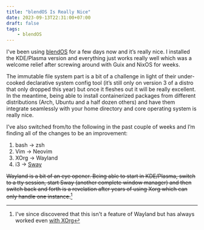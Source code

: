 ```yaml
---
title: "blendOS Is Really Nice"
date: 2023-09-13T22:31:00+07:00
draft: false
tags: 
    - blendOS
---
```

I've been using [blendOS](https://blendos.co/) for a few days now and it’s really nice. I installed the KDE/Plasma version and everything just works really well which was a welcome relief after screwing around with Guix and NixOS for weeks.
<!--more-->
The immutable file system part is a bit of a challenge in light of their under-cooked declarative system config tool (it’s still only on version 3 of a distro that only dropped this year) but once it fleshes out it will be really excellent. In the meantime, being able to install containerized packages from different distributions (Arch, Ubuntu and a half dozen others) and have them integrate seamlessly with your home directory and core operating system is really nice.

I’ve also switched from/to the following in the past couple of weeks and I’m finding all of the changes to be an improvement:

1. bash -> zsh
2. Vim -> Neovim
3. XOrg -> Wayland
4. i3 -> [Sway](https://swaywm.org/)

~~Wayland is a bit of an eye opener. Being able to start in KDE/Plasma, switch to a tty session, start Sway (another complete window manager) and then switch back and forth is a revelation after years of using Xorg which can only handle one instance.~~[^1]

[^1]: I've since discovered that this isn't a feature of Wayland but has always worked even [with XOrg](https://en.wikipedia.org/wiki/Virtual_console)

